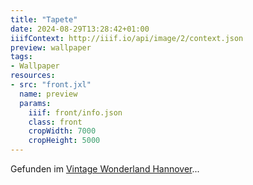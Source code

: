 ```yaml
---
title: "Tapete"
date: 2024-08-29T13:28:42+01:00
iiifContext: http://iiif.io/api/image/2/context.json
preview: wallpaper
tags:
- Wallpaper
resources:
- src: "front.jxl"
  name: preview
  params:
    iiif: front/info.json
    class: front
    cropWidth: 7000
    cropHeight: 5000
---
```

Gefunden im [Vintage Wonderland Hannover](https://www.facebook.com/vintagebythesea/?locale=de_DE)...
